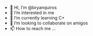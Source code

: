 - 👋 Hi, I’m @bryanquiros
- 👀 I’m interested in me
- 🌱 I’m currently learning  C+
- 💞️ I’m looking to collaborate on amigos
- 📫 How to reach me ...

<!---
bryanquiros/bryanquiros is a ✨ special ✨ repository because its `README.md` (this file) appears on your GitHub profile.
You can click the Preview link to take a look at your changes.
--->
